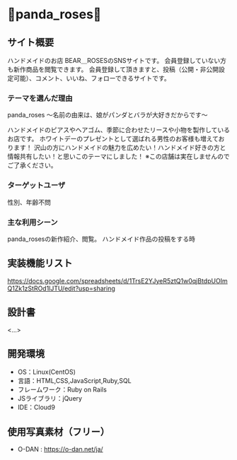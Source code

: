 # 🐻panda_roses🌹

## サイト概要
ハンドメイドのお店 BEAR＿ROSESのSNSサイトです。
会員登録していない方も新作商品を閲覧できます。
会員登録して頂きますと、投稿（公開・非公開設定可能）、コメント、いいね、フォローできるサイトです。


### テーマを選んだ理由
panda_roses 〜名前の由来は、娘がパンダとバラが大好きだからです〜

ハンドメイドのピアスやヘアゴム、季節に合わせたリースや小物を製作しているお店です。
ホワイトデーのプレゼントとして選ばれる男性のお客様も増えております！
沢山の方にハンドメイドの魅力を広めたい！ハンドメイド好きの方と情報共有したい！と思いこのテーマにしました！
※この店舗は実在しませんのでご了承ください。

### ターゲットユーザ
性別、年齢不問


### 主な利用シーン
panda_rosesの新作紹介、閲覧。
ハンドメイド作品の投稿をする時

## 実装機能リスト
https://docs.google.com/spreadsheets/d/1TrsE2YJyeR5ztQ1w0qjBtdpUOImQ1Zk1zStROd1lJTU/edit?usp=sharing

## 設計書
<...>

## 開発環境
- OS：Linux(CentOS)
- 言語：HTML,CSS,JavaScript,Ruby,SQL
- フレームワーク：Ruby on Rails
- JSライブラリ：jQuery
- IDE：Cloud9

## 使用写真素材（フリー）
- O-DAN : https://o-dan.net/ja/




